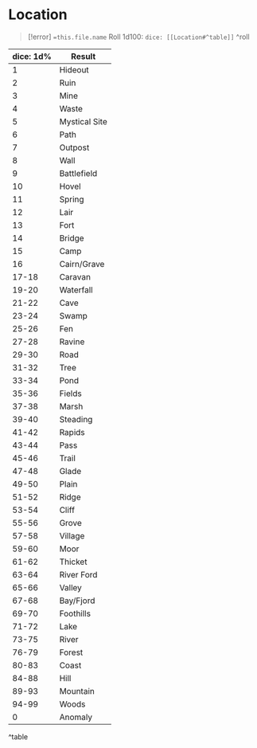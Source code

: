 # Location
>[!error] `=this.file.name`
>Roll 1d100:  `dice: [[Location#^table]]`
>^roll


| dice: 1d%| Result       |
| ----- | ------------- |
| 1     | Hideout              |
| 2     | Ruin          |
| 3     | Mine          |
| 4     | Waste         |
| 5     | Mystical Site |
| 6     | Path          |
| 7     | Outpost       |
| 8     | Wall          |
| 9     | Battlefield   |
| 10    | Hovel         |
| 11    | Spring        |
| 12    | Lair          |
| 13    | Fort          |
| 14    | Bridge        |
| 15    | Camp          |
| 16    | Cairn/Grave   |
| 17-18 | Caravan       |
| 19-20 | Waterfall     |
| 21-22 | Cave          |
| 23-24 | Swamp         |
| 25-26 | Fen           |
| 27-28 | Ravine        |
| 29-30 | Road          |
| 31-32 | Tree          |
| 33-34 | Pond          |
| 35-36 | Fields        |
| 37-38 | Marsh         |
| 39-40 | Steading      |
| 41-42 | Rapids        |
| 43-44 | Pass          |
| 45-46 | Trail         |
| 47-48 | Glade         |
| 49-50 | Plain         |
| 51-52 | Ridge         |
| 53-54 | Cliff         |
| 55-56 | Grove         |
| 57-58 | Village       |
| 59-60 | Moor          |
| 61-62 | Thicket       |
| 63-64 | River Ford    |
| 65-66 | Valley        |
| 67-68 | Bay/Fjord     |
| 69-70 | Foothills     |
| 71-72 | Lake          |
| 73-75 | River         |
| 76-79 | Forest        |
| 80-83 | Coast         |
| 84-88 | Hill          |
| 89-93 | Mountain      |
| 94-99 | Woods         |
| 0     | Anomaly       |
^table
